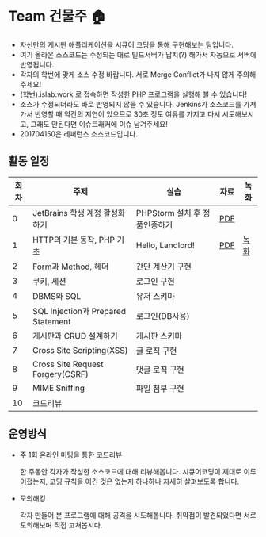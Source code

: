 # Team 건물주 :house: 
* 자신만의 게시판 애플리케이션을 시큐어 코딩을 통해 구현해보는 팀입니다.
* 여기 올라온 소스코드는 수정되는 대로 빌드서버가 납치(?) 해가서 자동으로 서버에 반영됩니다.
* 각자의 학번에 맞게 소스 수정 바랍니다. 서로 Merge Conflict가 나지 않게 주의해주세요!
* (학번).islab.work 로 접속하면 작성한 PHP 프로그램을 실행해 볼 수 있습니다!
* 소스가 수정되더라도 바로 반영되지 않을 수 있습니다. Jenkins가 소스코드를 가져가서 반영할 때 약간의 지연이 있으므로 30초 정도 여유를 가지고 다시 시도해보시고, 그래도 안된다면 이슈트래커에 이슈 남겨주세요!
* 201704150은 레퍼런스 소스코드입니다.

## 활동 일정
회차|주제|실습|자료|녹화
-----|---|--|---|---
0|JetBrains 학생 계정 활성화하기|PHPStorm 설치 후 정품인증하기|[PDF](https://github.com/0x00000FF/argos-landlord/blob/main/week0/week0.pdf)
1|HTTP의 기본 동작, PHP 기초|Hello, Landlord!|[PDF](https://github.com/0x00000FF/argos-landlord/blob/main/week1/week1.pdf)|[녹화](https://youtu.be/SHD4IgTQqUo)
2|Form과 Method, 헤더|간단 계산기 구현
3|쿠키, 세션|로그인 구현
4|DBMS와 SQL|유저 스키마
5|SQL Injection과 Prepared Statement|로그인(DB사용)
6|게시판과 CRUD 설계하기|게시판 스키마
7|Cross Site Scripting(XSS)|글 로직 구현
8|Cross Site Request Forgery(CSRF)|댓글 로직 구현
9|MIME Sniffing|파일 첨부 구현
10|코드리뷰|

## 운영방식
* 주 1회 온라인 미팅을 통한 코드리뷰

  한 주동안 각자가 작성한 소스코드에 대해 리뷰해봅니다. 시큐어코딩이 제대로 이루어졌는지, 코딩 규칙을 어긴 것은 없는지 하나하나 자세히 살펴보도록 합니다.
  
* 모의해킹

  각자 만들어 본 프로그램에 대해 공격을 시도해봅니다. 취약점이 발견되었다면 서로 토의해보며 직접 고쳐봅시다.
